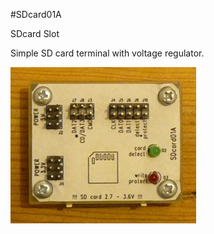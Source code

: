 <!--- PrjInfo ---> <!--- Please remove this line after manually editing --->
<!--- 00a56be08b96043df9e37d6aff7b6990 --->
<!--- Created:20170112-18:22: ---> 
<!--- Author:Mlab: ---> 
<!--- AuthorEmail:mlab@mlab.cz: ---> 
<!--- Tags:imported: ---> 
<!--- Ust:None: ---> 
<!--- Name:SDcard01A: --->
#SDcard01A 
<!--- LongName --->
SDcard Slot
<!--- ELongName ---> 

<!--- Lead --->
Simple SD card terminal with voltage regulator.
<!--- ELead ---> 

![LeadImg](SDCARD01A_Top_Small.JPG) 


​
​
<!--- Description --->
<!--- EDescription --->
<!--- Content --->
<!--- EContent --->
            